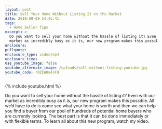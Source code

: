```yaml
---
layout: post
title: Sell Your Home Without Listing It on the Market
date: 2018-08-09 14:45:41
tags:
  - Home Seller Tips
excerpt: >-
  Do you want to sell your home without the hassle of listing it? Even with our
  market as incredibly busy as it is, our new program makes this possible.
enclosure:
pullquote:
enclosure_type: video/mp4
enclosure_time:
use_youtube_image: false
youtube_alternate_image: /uploads/sell-without-listing-youtube.jpg
youtube_code: r8ZIW8m4sFQ
---
```


{% include youtube.html %}

Do you want to sell your home without the hassle of listing it? Even with our market as incredibly busy as it is, our new program makes this possible. All we’d have to do is come see what your home is worth and then we can help you find a buyer from our pool of hundreds of potential home buyers who are currently looking. The best part is that it can be done immediately or with flexible terms. To learn all about this new program, watch my video.